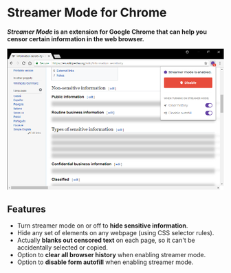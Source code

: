 # Streamer Mode for Chrome

***Streamer Mode* is an extension for Google Chrome that can help you censor certain information in the web browser.**

![Streamer Mode extension for Chrome](ss-cutout.png)

## Features

- Turn streamer mode on or off to **hide sensitive information**.
- Hide any set of elements on any webpage (using CSS selector rules).
- Actually **blanks out censored text** on each page, so it can't be accidentally selected or copied.
- Option to **clear all browser history** when enabling streamer mode.
- Option to **disable form autofill** when enabling streamer mode.

